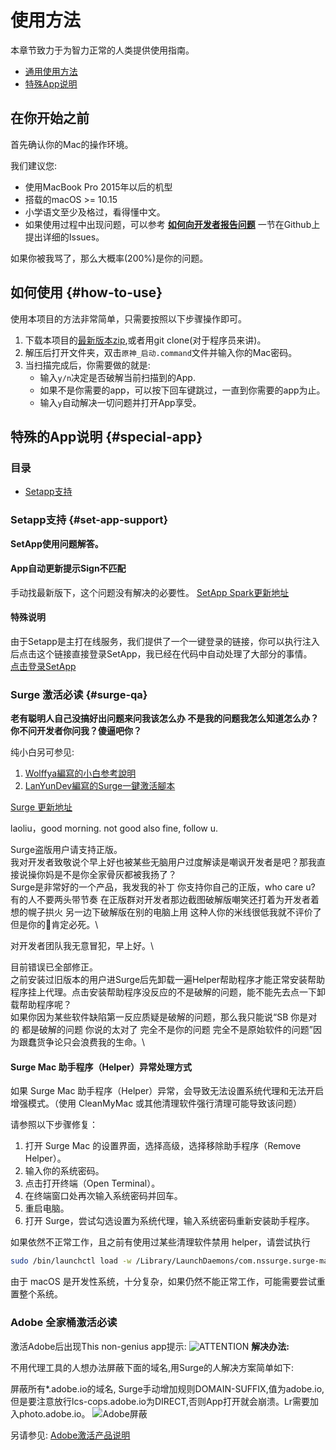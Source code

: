 # 使用方法

本章节致力于为智力正常的人类提供使用指南。

* [通用使用方法](#how-to-use)
* [特殊App说明](#special-app)

## 在你开始之前

首先确认你的Mac的操作环境。

我们建议您:

- 使用MacBook Pro 2015年以后的机型
- 搭载的macOS >= 10.15
- 小学语文至少及格过，看得懂中文。
- 如果使用过程中出现问题，可以参考 **[如何向开发者报告问题](how-to-report.md)** 一节在Github上提出详细的Issues。

如果你被我骂了，那么大概率(200%)是你的问题。

## 如何使用 {#how-to-use}

使用本项目的方法非常简单，只需要按照以下步骤操作即可。

1. 下载本项目的[最新版本zip](https://github.com/QiuChenlyOpenSource/91QiuChen/archive/refs/heads/main.zip),或者用git
   clone(对于程序员来讲)。
2. 解压后打开文件夹，双击`原神_启动.command`文件并输入你的Mac密码。
3. 当扫描完成后，你需要做的就是:
    - 输入`y/n`决定是否破解当前扫描到的App.
    - 如果不是你需要的app，可以按下回车键跳过，一直到你需要的app为止。
    - 输入`y`自动解决一切问题并打开App享受。

## 特殊的App说明 {#special-app}

### 目录

- [Setapp支持](#set-app-support)

### Setapp支持 {#set-app-support}

**SetApp使用问题解答。**

#### App自动更新提示Sign不匹配

手动找最新版下，这个问题没有解决的必要性。
[SetApp Spark更新地址](https://store.setapp.com/updates/beta.xml)

#### 特殊说明

由于Setapp是主打在线服务，我们提供了一个一键登录的链接，你可以执行注入后点击这个链接直接登录SetApp，我已经在代码中自动处理了大部分的事情。\
[点击登录SetApp](setapp://system/sign_in?access_token=fuckingyoutoken&user_email=qiuchenly@outlook.com)

### Surge 激活必读 {#surge-qa}

**老有聪明人自己没搞好出问题来问我该怎么办 不是我的问题我怎么知道怎么办？你不问开发者你问我？傻逼吧你？**

纯小白另可参见:

1. [Wolffya編寫的小白参考說明](https://github.com/wolffya/InjectLib1/blob/main/readme.md)
2. [LanYunDev編寫的Surge一鍵激活腳本](https://github.com/QiuChenlyOpenSource/91QiuChen/blob/main/Surge%E4%B8%80%E9%94%AE%E8%84%9A%E6%9C%AC)

[Surge 更新地址](https://www.nssurge.com/mac/v5/appcast-signed-beta.xml)

laoliu，good morning. not good also fine, follow u.

Surge盗版用户请支持正版。\
我对开发者致敬说个早上好也被某些无脑用户过度解读是嘲讽开发者是吧？那我直接说操你妈是不是你全家骨灰都被我扬了？\
Surge是非常好的一个产品，我发我的补丁 你支持你自己的正版，who care u?\
有的人不要两头带节奏 在正版群对开发者那边截图破解版嘲笑还打着为开发者着想的幌子拱火 另一边下破解版在别的电脑上用
这种人你的米线很低我就不评价了 但是你的🐎肯定必死。\

对开发者团队我无意冒犯，早上好。\

目前错误已全部修正。\
之前安装过旧版本的用户进Surge后先卸载一遍Helper帮助程序才能正常安装帮助程序挂上代理。点击安装帮助程序没反应的不是破解的问题，能不能先去点一下卸载帮助程序呢？\
如果你因为某些软件缺陷第一反应质疑是破解的问题，那么我只能说“SB 你是对的 都是破解的问题 你说的太对了 完全不是你的问题
完全不是原始软件的问题”因为跟蠢货争论只会浪费我的生命。\

#### Surge Mac 助手程序（Helper）异常处理方式

如果 Surge Mac 助手程序（Helper）异常，会导致无法设置系统代理和无法开启增强模式。（使用 CleanMyMac 或其他清理软件强行清理可能导致该问题）

请参照以下步骤修复：

1. 打开 Surge Mac 的设置界面，选择高级，选择移除助手程序（Remove Helper）。
2. 输入你的系统密码。
3. 点击打开终端（Open Terminal）。
4. 在终端窗口处再次输入系统密码并回车。
5. 重启电脑。
6. 打开 Surge，尝试勾选设置为系统代理，输入系统密码重新安装助手程序。

如果依然不正常工作，且之前有使用过某些清理软件禁用 helper，请尝试执行

```bash
sudo /bin/launchctl load -w /Library/LaunchDaemons/com.nssurge.surge-mac.helper.plist
```

由于 macOS 是开发性系统，十分复杂，如果仍然不能正常工作，可能需要尝试重置整个系统。

### Adobe 全家桶激活必读

激活Adobe后出现This non-genius app提示:
![ATTENTION](./imgs/image-10.png)
**解决办法:**

不用代理工具的人想办法屏蔽下面的域名,用Surge的人解决方案简单如下:

屏蔽所有*.adobe.io的域名,
Surge手动增加规则DOMAIN-SUFFIX,值为adobe.io,但是要注意放行lcs-cops.adobe.io为DIRECT,否则App打开就会崩溃。Lr需要加入photo.adobe.io。
![Adobe屏蔽](./imgs/image-9.png)

另请参见: [Adobe激活产品说明](./Adobe说明.md)



